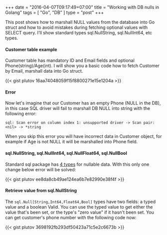 +++
date = "2016-04-07T09:17:49+07:00"
title = "Working with DB nulls in Golang"
tags = [ "Go", "DB" ]
type = "post"
+++

This post shows how to marshall NULL values from the database into Go struct and how to avoid mistakes during fetching optional values with SELECT query. I'll show standard types sql.NullString, sql.NullInt64, etc types.


#### Customer table example

Customer table has mandatory ID and Email fields and optional Phone(string)/Age(int). I will show you a basic code how to fetch Customer by Email, marshall data into Go struct.

{{< gist plutov 16aa74048059f15f8800271e15e1204a >}}

#### Error

Now let's imagine that our Customer has an empty Phone (NULL in the DB), in this case SQL driver will fail to marshall DB NULL into string with the following error:

```
sql: Scan error on column index 1: unsupported driver -> Scan pair: <nil> -> *string
```

When you skip this error you will have incorrect data in Customer object, for example if Age is not NULL it will be marshalled into Phone field.

#### sql.NullString, sql.NullInt64, sql.NullFloat64, sql.NullBool

Standard sql package has [4 types](https://golang.org/pkg/database/sql/#NullString) for nullable data. With this only one change below error will be solved:

{{< gist plutov ee8da8cb49ae124ea6b7e82990e38f4f >}}

#### Retrieve value from sql.NullString

The `sql.Null[String,Int64,Float64,Bool]` types have two fields: a typed value and a boolean Valid. You can use the typed value to get either the value that's been set, or the type's "zero value" if it hasn't been set. You can get customer's phone number with the following code now:

{{< gist plutov 3698192fb293df50423a71c5e2c6673b >}}